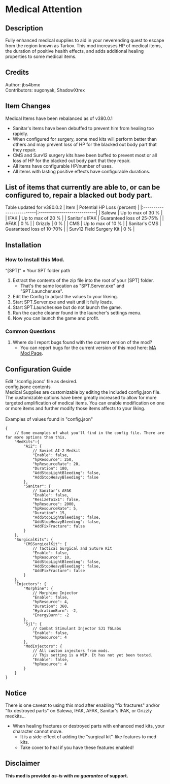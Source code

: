 # Medical Attention


## Description
Fully enhanced medical supplies to aid in your neverending quest to escape from the region known as Tarkov. This mod increases HP of medical items, the duration of positive health effects, and adds additional healing properties to some medical items.


## Credits
Author: jbs4bmx <br>
Contributors: sugonyak, ShadowXtrex


## Item Changes
Medical Items have been rebalanced as of v380.0.1
  * Sanitar's items have been debuffed to prevent him from healing too rapidly.
  * When configured for surgery, some med kits will perform better than others and may prevent loss of HP for the blacked out body part that they repair.
  * CMS and Surv12 surgery kits have been buffed to prevent most or all loss of HP for the blacked out body part that they repair.
  * All items have configurable HP/number of uses.
  * All items with lasting positive effects have configurable durations.


## List of items that currently are able to, or can be configured to, repair a blacked out body part.
Table updated for v380.0.2
| Item                     | Potential HP Loss (percent) |
|:-------------------------|:----------------------------|
| Salewa                   | Up to max of 30 %           |
| IFAK                     | Up to max of 20 %           |
| Sanitar's IFAK           | Guaranteed loss of 25-75%   |
| AFAK                     | 0 %                         |
| Grizzly                  | 0 %                         |
| CMS                      | Up to max of 10 %           |
| Sanitar's CMS            | Guaranteed loss of 10-70%   |
| Surv12 Field Surgery Kit | 0 %                         |


## Installation
### How to Install this Mod.
"[SPT]" = Your SPT folder path
   1. Extract the contents of the zip file into the root of your [SPT] folder.
      - That's the same location as "SPT.Server.exe" and "SPT.Launcher.exe".
   2. Edit the Config to adjust the values to your likeing.
   3. Start SPT.Server.exe and wait until it fully loads.
   4. Start SPT.Launcher.exe but do not launch the game.
   5. Run the cache cleaner found in the launcher's settings menu.
   6. Now you can launch the game and profit.

### Common Questions
   1. Where do I report bugs found with the current version of the mod?
      - You can report bugs for the current version of this mod here: [MA Mod Page](https://hub.sp-tarkov.com/files/file/255-medical-attention/).


## Configuration Guide
Edit '.\config.jsonc' file as desired. <br>
config.jsonc contents <br>
Medical Supplies are customizable by editing the included config.json file. The customizable options have been greatly increased to allow for more targeted amplification of medical items. You can enable modification on one or more items and further modify those items affects to your liking. <br> <br>
Examples of values found in "config.json"
```jsonc
{
    // Some examples of what you'll find in the config file. There are far more options than this.
    "MedKits":{
        "Ai2": {
            // Soviet AI-2 Medkit
            "Enable": false,
            "hpResource": 250,
            "hpResourceRate": 20,
            "Duration": 180,
            "AddStopLightBleeding": false,
            "AddStopHeavyBleeding": false
        },
        "Sanitar": {
            // Sanitar's AFAK
            "Enable": false,
            "ResizeTo1x1": false,
            "hpResource": 2000,
            "hpResourceRate": 5,
            "Duration": 15,
            "AddStopLightBleeding": false,
            "AddStopHeavyBleeding": false,
            "AddFixFracture": false
        }
    },
    "SurgicalKits": {
        "CMSSurgicalKit": {
            // Tactical Surgical and Suture Kit
            "Enable": false,
            "hpResource": 10,
            "AddStopLightBleeding": false,
            "AddStopHeavyBleeding": false,
            "AddFixFracture": false
        }
    },
    "Injectors": {
        "Morphine": {
            // Morphine Injector
            "Enable": false,
            "hpResource": 4,
            "Duration": 360,
            "HydrationBurn": -2,
            "EnergyBurn": -2
        },
        "Sj1": {
            // Combat Stimulant Injector SJ1 TGLabs
            "Enable": false,
            "hpResource": 4
        },
        "ModInjectors": {
            // All custom injectors from mods.
            // This setting is a WIP. It has not yet been tested.
            "Enable": false,
            "hpResource": 4
        }
    }
}
```


## Notice
There is one caveat to using this mod after enabling "fix fractures" and/or "fix destroyed parts" on Salewa, IFAK, AFAK, Sanitar's IFAK, or Grizzly medkits...

  * When healing fractures or destroyed parts with enhanced med kits, your character cannot move.
    * It is a side-effect of adding the "surgical kit"-like features to med kits.
    * Take cover to heal if you have these features enabled!


## Disclaimer
**This mod is provided _as-is_ with _no guarantee_ of support.**

